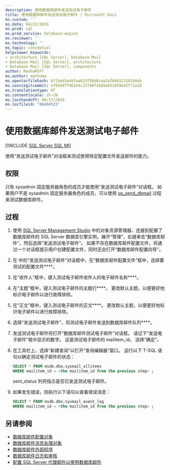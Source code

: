 ```yaml
---
description: 使用数据库邮件发送测试电子邮件
title: 使用数据库邮件发送测试电子邮件 | Microsoft Docs
ms.custom: ''
ms.date: 04/22/2019
ms.prod: sql
ms.prod_service: database-engine
ms.reviewer: ''
ms.technology: ''
ms.topic: conceptual
helpviewer_keywords:
- architecture [SQL Server], Database Mail
- Database Mail [SQL Server], architecture
- Database Mail [SQL Server], components
author: MashaMSFT
ms.author: mathoma
ms.openlocfilehash: b715e65e4dfaa623f56b0caa2a78b03231819deb
ms.sourcegitcommit: e700497f962e4c2274df16d9e651059b42ff1a10
ms.translationtype: HT
ms.contentlocale: zh-CN
ms.lasthandoff: 08/17/2020
ms.locfileid: "88494523"
---
```

# <a name="send-a-test-email-with-database-mail"></a>使用数据库邮件发送测试电子邮件  
[!INCLUDE [SQL Server SQL MI](../../includes/applies-to-version/sql-asdbmi.md)]

使用“发送测试电子邮件”对话框来测试使用特定配置文件发送邮件的能力。

## <a name="permissions"></a>权限

只有 sysadmin 固定服务器角色的成员才能使用“发送测试电子邮件”对话框。 如果用户不是 sysadmin 固定服务器角色的成员，可以使用 [sp_send_dbmail](../system-stored-procedures/sp-send-dbmail-transact-sql.md) 过程来测试数据库邮件。

## <a name="procedure"></a>过程

1. 使用 [SQL Server Management Studio](../../ssms/download-sql-server-management-studio-ssms.md) 中的对象资源管理器，连接到配置了数据库邮件的 SQL Server 数据库引擎实例，展开“管理”，右键单击“数据库邮件”，然后选择“发送测试电子邮件”。 如果不存在数据库邮件配置文件，将通过一个对话框提示用户创建配置文件，同时还会打开“数据库邮件配置向导”。
1. 在 <instance name> 中的“发送测试电子邮件”对话框中，在“数据库邮件配置文件”框中，选择要测试的配置文件****。
1. 在“收件人”框中，键入测试电子邮件收件人的电子邮件名称****。
1. 在“主题”框中，键入测试电子邮件的主题行****。 更改默认主题，以便更好地标识电子邮件以进行故障排除。
1. 在“正文”框中，键入测试电子邮件的正文****。 更改默认主题，以便更好地标识电子邮件以进行故障排除。
1. 选择“发送测试电子邮件”，将测试电子邮件发送到数据库邮件队列****。
1. 发送测试电子邮件将打开“数据库邮件测试电子邮件”对话框。 请记下“发送电子邮件”框中显示的数字。 这是测试电子邮件的 mailitem_id。 选择“确定”。
1. 在工具栏上，选择“新建查询”以打开“查询编辑器”窗口。 运行以下 T-SQL 语句以确定测试电子邮件的状态：

    ```sql
    SELECT * FROM msdb.dbo.sysmail_allitems 
    WHERE mailitem_id = <the mailitem_id from the previous step> ;
    ```

    sent_status 列将指示是否已发送测试电子邮件。

1. 如果发生错误，则执行以下语句以查看错误消息：

    ```sql
    SELECT * FROM msdb.dbo.sysmail_event_log 
    WHERE mailitem_id = <the mailitem_id from the previous step> ;
    ```


##  <a name="see-also"></a><a name="RelatedContent"></a> 另请参阅 
  
-   [数据库邮件配置对象](../../relational-databases/database-mail/database-mail-configuration-objects.md)
-   [数据库邮件消息处理对象](../../relational-databases/database-mail/database-mail-messaging-objects.md)
-   [数据库邮件外部程序](../../relational-databases/database-mail/database-mail-external-program.md)
-   [数据库邮件日志和审核](../../relational-databases/database-mail/database-mail-log-and-audits.md)
-   [配置 SQL Server 代理邮件以使用数据库邮件](../../relational-databases/database-mail/configure-sql-server-agent-mail-to-use-database-mail.md)
  
  
